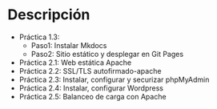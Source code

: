 # Descripción

- Práctica 1.3:
    - Paso1: Instalar Mkdocs
    - Paso2: Sitio estático y desplegar en Git Pages
- Práctica 2.1: Web estática Apache
- Práctica 2.2: SSL/TLS autofirmado-apache
- Práctica 2.3: Instalar, configurar y securizar phpMyAdmin
- Práctica 2.4: Instalar, configurar Wordpress
- Práctica 2.5: Balanceo de carga con Apache
